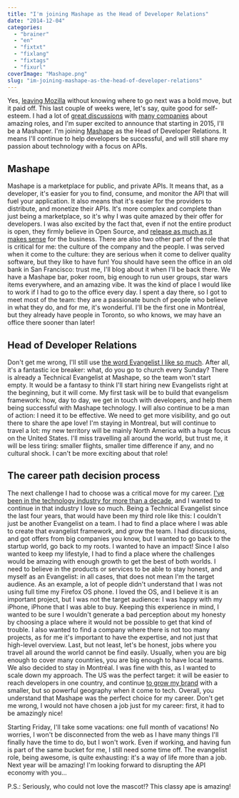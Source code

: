 ```yaml
---
title: "I'm joining Mashape as the Head of Developer Relations"
date: "2014-12-04"
categories: 
  - "brainer"
  - "en"
  - "fixtxt"
  - "fixlang"
  - "fixtags"
  - "fixurl"
coverImage: "Mashape.png"
slug: "im-joining-mashape-as-the-head-of-developer-relations"
---
```


Yes, [leaving Mozilla](http://fred.dev/im-leaving-mozilla-looking-for-a-new-challenge/ "I’m leaving Mozilla, looking for a new challenge") without knowing where to go next was a bold move, but it paid off. This last couple of weeks were, let's say, quite good for self-esteem. I had a lot of [great discussions](http://fred.dev/the-50-questions-you-want-to-ask-when-applying-for-a-technical-evangelist-role/ "The 50 questions you want to ask when applying for a Technical Evangelist role") with [many companies](http://fred.dev/you-recruitment-and-interview-process-reveals-a-lot-more-about-you-and-your-company-than-you-would-expect/ "You recruitment, and interview process reveals a lot more about you, and your company than you would expect") about amazing roles, and I'm super excited to announce that starting in 2015, I'll be a Mashaper. I'm joining [Mashape](https://mashape.com/ "Mashape website") as the Head of Developer Relations. It means I'll continue to help developers be successful, and will still share my passion about technology with a focus on APIs.

## Mashape

Mashape is a marketplace for public, and private APIs. It means that, as a developer, it's easier for you to find, consume, and monitor the API that will fuel your application. It also means that it's easier for the providers to distribute, and monetize their APIs. It's more complex and complete than just being a marketplace, so it's why I was quite amazed by their offer for developers. I was also excited by the fact that, even if not the entire product is open, they firmly believe in Open Source, and [release as much as it makes sense](https://github.com/Mashape "Mashape Github profile") for the business. There are also two other part of the role that is critical for me: the culture of the company and the people. I was served when it come to the culture: they are serious when it come to deliver quality software, but they like to have fun! You should have seen the office in an old bank in San Francisco: trust me, I'll blog about it when I'll be back there. We have a Mashape bar, poker room, big enough to run user groups, star wars items everywhere, and an amazing vibe. It was the kind of place I would like to work if I had to go to the office every day. I spent a day there, so I got to meet most of the team: they are a passionate bunch of people who believe in what they do, and for me, it's wonderful. I'll be the first one in Montréal, but they already have people in Toronto, so who knows, we may have an office there sooner than later!

## Head of Developer Relations

Don't get me wrong, I'll still use [the word Evangelist I like so much](http://fred.dev/why-i-choose-the-word-evangelist-for-my-role/ "Why I choose the word Evangelist for my role"). After all, it's a fantastic ice breaker: what, do you go to church every Sunday? There is already a Technical Evangelist at Mashape, so the team won't start empty. It would be a fantasy to think I'll start hiring new Evangelists right at the beginning, but it will come. My first task will be to build that evangelism framework: how, day to day, we get in touch with developers, and help them being successful with Mashape technology. I will also continue to be a man of action: I need it to be effective. We need to get more visibility, and go out there to share the ape love! I'm staying in Montreal, but will continue to travel a lot: my new territory will be mainly North America with a huge focus on the United States. I'll miss travelling all around the world, but trust me, it will be less tiring: smaller flights, smaller time difference if any, and no cultural shock. I can't be more exciting about that role!

## The career path decision process

The next challenge I had to choose was a critical move for my career. [I've been in the technology industry for more than a decade](https://www.linkedin.com/in/fredericharper "Frédéric Harper's LinkedIn profile"), and I wanted to continue in that industry I love so much. Being a Technical Evangelist since the last four years, that would have been my third role like this: I couldn't just be another Evangelist on a team. I had to find a place where I was able to create that evangelist framework, and grow the team. I had discussions, and got offers from big companies you know, but I wanted to go back to the startup world, go back to my roots. I wanted to have an impact! Since I also wanted to keep my lifestyle, I had to find a place where the challenges would be amazing with enough growth to get the best of both worlds. I need to believe in the products or services to be able to stay honest, and myself as an Evangelist: in all cases, that does not mean I'm the target audience. As an example, a lot of people didn't understand that I was not using full time my Firefox OS phone. I loved the OS, and I believe it is an important project, but I was not the target audience: I was happy with my iPhone, iPhone that I was able to buy. Keeping this experience in mind, I wanted to be sure I wouldn't generate a bad perception about my honesty by choosing a place where it would not be possible to get that kind of trouble. I also wanted to find a company where there is not too many projects, as for me it's important to have the expertise, and not just that high-level overview. Last, but not least, let's be honest, jobs where you travel all around the world cannot be find easily. Usually, when you are big enough to cover many countries, you are big enough to have local teams. We also decided to stay in Montréal. I was fine with this, as I wanted to scale down my approach. The US was the perfect target: it will be easier to reach developers in one country, and continue [to grow my brand](https://book.fred.dev/ "Frédéric Harper's book on Personal Branding for developers at Apress") with a smaller, but so powerful geography when it come to tech. Overall, you understand that Mashape was the perfect choice for my career. Don't get me wrong, I would not have chosen a job just for my career: first, it had to be amazingly nice!

Starting Friday, I'll take some vacations: one full month of vacations! No worries, I won't be disconnected from the web as I have many things I'll finally have the time to do, but I won't work. Even if working, and having fun is part of the same bucket for me, I still need some time off. The evangelist role, being awesome, is quite exhausting: it's a way of life more than a job. Next year will be amazing! I'm looking forward to disrupting the API economy with you...

P.S.: Seriously, who could not love the mascot!? This classy ape is amazing!
